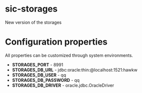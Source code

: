 # sic-storages
New version of the storages

# Configuration properties
All properties can be customized through system environments.

* **STORAGES_PORT** - 8991
* **STORAGES_DB_URL** - jdbc:oracle:thin:@localhost:1521:hawkw
* **STORAGES_DB_USER** - qq
* **STORAGES_DB_PASSWORD** - qq
* **STORAGES_DB_DRIVER** - oracle.jdbc.OracleDriver
